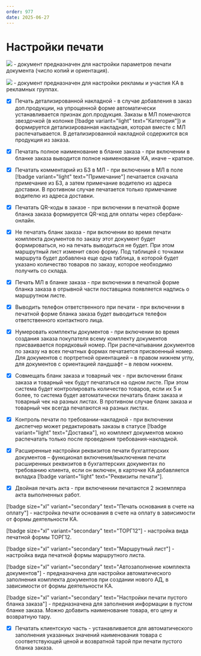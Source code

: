 ```yaml
---
order: 977
date: 2025-06-27
---
```

# Настройки печати



![](/images/Настройка_параметров_печати_документов.jpg) -  документ предназначен для настройки параметров печати документа (число копий и ориентация). 

![](/images/Настройка_рекламы.jpg) -  документ предназначен для настройки рекламы и участия КА в рекламных группах.

- [x] Печать детализированной накладной - в случае добавления в заказ доп.продукции, на упрощенной форме автоматически устанавливается признак доп.продукция. Заказы в МЛ помечаются звездочкой (в колонке [!badge variant="light" text="Категория"]) и формируется детализированная накладная, которая вместе с МЛ распечатывается. В детализированной накладной содержится вся продукция из заказа.

- [x] Печатать полное наименование в бланке заказа - при включении в бланке заказа выводится полное наименование КА, иначе – краткое.

- [x] Печатать комментарий из БЗ в МЛ - при включении в МЛ в поле [!badge variant="light" text="Примечание"] печатается сначала примечание из БЗ, а затем примечание водителю из адреса доставки. В противном случае печатается только примечание водителю из адреса доставки.

- [x] Печатать QR-коды в заказе - при включении в печатной форме бланка заказа формируется QR-код для оплаты через сбербанк-онлайн.

- [x] Не печатать бланк заказа - при включении во время печати комплекта документов по заказу этот документ будет формироваться, но на печать выводиться не будет. При этом маршрутный лист изменит свою форму. Под таблицей с точками маршрута будет добавлена еще одна таблица, в которой будет указано количество товаров по заказу, которое необходимо получить со склада.

- [x] Печать МЛ в бланке заказа - при включении в печатной форме бланка заказа в отрывной части поставщика появляется надпись о маршрутном листе.

- [x] Выводить телефон ответственного при печати - при включении в печатной форме бланка заказа будет выводиться телефон ответственного контактного лица.

- [x] Нумеровать комплекты документов - при включении во время создания заказа покупателя всему комплекту документов присваивается порядковый номер. При распечатывании документов по заказу на всех печатных формах печатается присвоенный номер. Для документов с портретной ориентацией – в правом нижнем углу, для документов с ориентацией ландшафт – в левом нижнем.

- [x] Совмещать бланк заказа и товарный чек - при включении бланк заказа и товарный чек будут печататься на одном листе. При этом система будет контролировать количество товаров, если их 5 и более, то система будет автоматически печатать бланк заказа и товарный чек на разных листах. В противном случае бланк заказа и товарный чек всегда печатаются на разных листах. 

- [x] Контроль печати по требовании-накладной - при включении диспетчер может редактировать заказы в статусе [!badge variant="light" text="Доставка"], но комплект документов можно распечатать только после проведения требования-накладной.

- [x] Расширенные настройки реквизитов печати бухгалтерских документов – функционал включения/выключения печати расширенных реквизитов в бухгалтерских документах по требованию клиента, если он включен, в карточке КА добавляется вкладка [!badge variant="light" text="Реквизиты печати"].

- [x] Двойная печать акта - при включеннии печатаются 2 экземпляра акта выполненных работ.

[!badge size="xl" variant="secondary" text="Печать основания в счете на оплату"] - настройка печати основания в счете на оплату в зависимости от формы деятельности КА.

[!badge size="xl" variant="secondary" text="ТОРГ12"] - настройка вида печатной формы ТОРГ12.

[!badge size="xl" variant="secondary" text="Маршрутный лист"] - настройка вида печатной формы маршрутного листа.

[!badge size="xl" variant="secondary" text="Автозаполнение комплекта документов"] - предназначена для настройки автоматического заполнения комплекта документов при создании нового АД, в зависимости от формы деятельности КА.

[!badge size="xl" variant="secondary" text="Настройки печати пустого бланка заказа"] - предназначена для заполнения информации в пустом бланке заказа. Можно добавить наименование товара, его цену и возвратную тару.

- [x] Печатать клиентскую часть - устанавливается для автоматического заполнения указанных значений наименования товара с соответствующей ценой и возвратной тарой при печати пустого бланка заказа.
